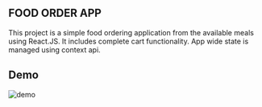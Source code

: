 ## FOOD ORDER APP

This project is a simple food ordering application from the available meals using React.JS. It includes complete cart functionality. App wide state is managed using context api.

## Demo

![demo](./demo.gif)
